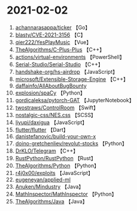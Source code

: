 # 2021-02-02

1. [achannarasappa/ticker](https://github.com/achannarasappa/ticker) 【Go】
2. [blasty/CVE-2021-3156](https://github.com/blasty/CVE-2021-3156) 【C】
3. [qier222/YesPlayMusic](https://github.com/qier222/YesPlayMusic) 【Vue】
4. [TheAlgorithms/C-Plus-Plus](https://github.com/TheAlgorithms/C-Plus-Plus) 【C++】
5. [actions/virtual-environments](https://github.com/actions/virtual-environments) 【PowerShell】
6. [Serial-Studio/Serial-Studio](https://github.com/Serial-Studio/Serial-Studio) 【C++】
7. [handshake-org/hs-airdrop](https://github.com/handshake-org/hs-airdrop) 【JavaScript】
8. [microsoft/Extensible-Storage-Engine](https://github.com/microsoft/Extensible-Storage-Engine) 【C++】
9. [daffainfo/AllAboutBugBounty](https://github.com/daffainfo/AllAboutBugBounty) 
10. [explosion/spaCy](https://github.com/explosion/spaCy) 【Python】
11. [gordicaleksa/pytorch-GAT](https://github.com/gordicaleksa/pytorch-GAT) 【JupyterNotebook】
12. [twostraws/ControlRoom](https://github.com/twostraws/ControlRoom) 【Swift】
13. [nostalgic-css/NES.css](https://github.com/nostalgic-css/NES.css) 【SCSS】
14. [liyupi/daxigua](https://github.com/liyupi/daxigua) 【JavaScript】
15. [flutter/flutter](https://github.com/flutter/flutter) 【Dart】
16. [danistefanovic/build-your-own-x](https://github.com/danistefanovic/build-your-own-x) 
17. [doino-gretchenliev/revolut-stocks](https://github.com/doino-gretchenliev/revolut-stocks) 【Python】
18. [DrKLO/Telegram](https://github.com/DrKLO/Telegram) 【C++】
19. [RustPython/RustPython](https://github.com/RustPython/RustPython) 【Rust】
20. [TheAlgorithms/Python](https://github.com/TheAlgorithms/Python) 【Python】
21. [r4j0x00/exploits](https://github.com/r4j0x00/exploits) 【JavaScript】
22. [eugeneyan/applied-ml](https://github.com/eugeneyan/applied-ml) 
23. [Anuken/Mindustry](https://github.com/Anuken/Mindustry) 【Java】
24. [MathInspector/MathInspector](https://github.com/MathInspector/MathInspector) 【Python】
25. [TheAlgorithms/Java](https://github.com/TheAlgorithms/Java) 【Java】
